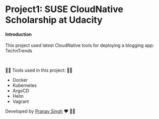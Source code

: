 # Project1: SUSE CloudNative Scholarship at Udacity

#### **Introduction**

<p>This project used latest CloudNative tools for deploying a blogging app: TechnTrends</p>
<br>

<p>
    👨‍💻 Tools used in this project: 👨‍💻 
    <ul>
        <li>Docker</li>
        <li>Kubernetes</li>
        <li>ArgoCD</li>
        <li>Helm</li>
        <li>Vagrant</li>
    </ul>
</p>


Developed by [Pranav Singh](https://twitter.com/thebeginner86) ❤️ 👨‍💻
